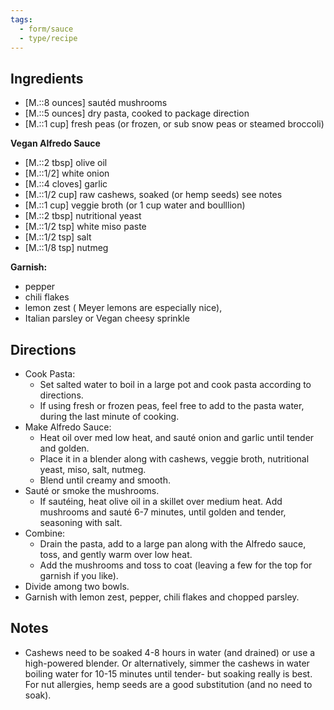```yaml
---
tags:
  - form/sauce
  - type/recipe
---
```


## Ingredients
- [M.::8 ounces] sautéd mushrooms
- [M.::5 ounces] dry pasta, cooked to package direction
- [M.::1 cup] fresh peas (or frozen, or sub snow peas or steamed broccoli)


**Vegan Alfredo Sauce**
- [M.::2 tbsp] olive oil
- [M.::1/2] white onion
- [M.::4 cloves] garlic 
- [M.::1/2 cup] raw cashews, soaked (or hemp seeds) see notes
- [M.::1 cup] veggie broth (or 1 cup water and boulllion)
- [M.::2 tbsp] nutritional yeast
- [M.::1/2 tsp] white miso paste
- [M.::1/2 tsp] salt
- [M.::1/8 tsp] nutmeg

**Garnish:**
- pepper
- chili flakes
- lemon zest ( Meyer lemons are especially nice),
- Italian parsley or Vegan cheesy sprinkle

## Directions

- Cook Pasta: 
	- Set salted water to boil in a large pot and cook pasta according to directions.
	- If using fresh or frozen peas, feel free to add to the pasta water, during the last minute of cooking.
- Make Alfredo Sauce: 
	- Heat oil over med low heat, and sauté onion and garlic until tender and golden. 
	- Place it in a blender along with cashews, veggie broth, nutritional yeast, miso, salt, nutmeg.
	- Blend until creamy and smooth.
- Sauté or smoke the mushrooms.
	- If sautéing, heat olive oil in a skillet over medium heat. Add mushrooms and sauté 6-7 minutes,  until golden and tender, seasoning with salt.
- Combine: 
	- Drain the pasta, add to a large pan along with the Alfredo sauce, toss, and gently warm over low heat. 
	- Add the mushrooms and toss to coat (leaving a few for the top for garnish if you like).
- Divide among two bowls.
- Garnish with lemon zest, pepper, chili flakes and chopped parsley.

## Notes

- Cashews need to be soaked 4-8 hours in water (and drained) or use a high-powered blender. Or alternatively, simmer the cashews in water boiling water for 10-15 minutes until tender- but soaking really is best. For nut allergies, hemp seeds are a good substitution (and no need to soak).
